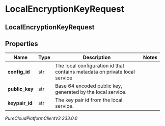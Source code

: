 # LocalEncryptionKeyRequest

## LocalEncryptionKeyRequest

## Properties

|Name | Type | Description | Notes|
|------------ | ------------- | ------------- | -------------|
| **config_id** | str | The local configuration id that contains metadata on private local service | |
| **public_key** | str | Base 64 encoded public key, generated by the local service. | |
| **keypair_id** | str | The key pair id from the local service. | |



_PureCloudPlatformClientV2 233.0.0_
